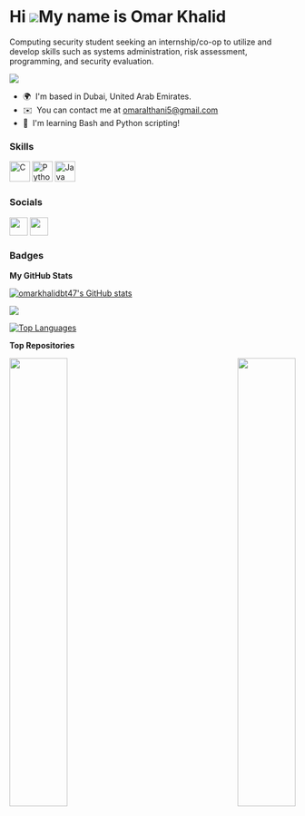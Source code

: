 Hi ![](https://user-images.githubusercontent.com/18350557/176309783-0785949b-9127-417c-8b55-ab5a4333674e.gif)My name is Omar Khalid
===================================================================================================================================

Computing security student seeking an internship/co-op to utilize and develop skills such as systems administration, risk assessment, programming, and security evaluation.

<a href="https://hits.seeyoufarm.com"><img src="https://hits.seeyoufarm.com/api/count/incr/badge.svg?url=https%3A%2F%2Fgithub.com%2FOmarKhalidBT47&count_bg=%2379C83D&title_bg=%23555555&icon=&icon_color=%23E7E7E7&title=hits&edge_flat=false"/></a>
* 🌍  I'm based in Dubai, United Arab Emirates.
* ✉️  You can contact me at [omaralthani5@gmail.com](mailto:omaralthani5@gmail.com)
* 🧠  I'm learning Bash and Python scripting!

### Skills


<p align="left">
<a href="https://docs.microsoft.com/en-us/cpp/?view=msvc-170" target="_blank" rel="noreferrer"><img src="https://raw.githubusercontent.com/danielcranney/readme-generator/main/public/icons/skills/c-colored.svg" width="36" height="36" alt="C" /></a>
<a href="https://www.python.org/" target="_blank" rel="noreferrer"><img src="https://raw.githubusercontent.com/danielcranney/readme-generator/main/public/icons/skills/python-colored.svg" width="36" height="36" alt="Python" /></a>
<a href="https://www.oracle.com/java/" target="_blank" rel="noreferrer"><img src="https://raw.githubusercontent.com/danielcranney/readme-generator/main/public/icons/skills/java-colored.svg" width="36" height="36" alt="Java" /></a>
</p>


### Socials

<p align="left"> <a href="https://www.github.com/omarkhalidbt47" target="_blank" rel="noreferrer"><img src="https://raw.githubusercontent.com/danielcranney/readme-generator/main/public/icons/socials/github.svg" width="32" height="32" /></a> <a href="https://www.linkedin.com/in/omar-al-thani" target="_blank" rel="noreferrer"><img src="https://raw.githubusercontent.com/danielcranney/readme-generator/main/public/icons/socials/linkedin.svg" width="32" height="32" /></a></p>

### Badges

<b>My GitHub Stats</b>

<a href="http://www.github.com/omarkhalidbt47"><img src="https://github-readme-stats.vercel.app/api?username=omarkhalidbt47&show_icons=true&hide=&count_private=true&title_color=0891b2&text_color=ffffff&icon_color=0891b2&bg_color=1c1917&hide_border=true&show_icons=true" alt="omarkhalidbt47's GitHub stats" /></a>

<a href="http://www.github.com/omarkhalidbt47"><img src="https://github-readme-streak-stats.herokuapp.com/?user=omarkhalidbt47&stroke=ffffff&background=1c1917&ring=0891b2&fire=0891b2&currStreakNum=ffffff&currStreakLabel=0891b2&sideNums=ffffff&sideLabels=ffffff&dates=ffffff&hide_border=true" /></a>

<a href="https://github.com/omarkhalidbt47" align="left"><img src="https://github-readme-stats.vercel.app/api/top-langs/?username=omarkhalidbt47&langs_count=10&title_color=0891b2&text_color=ffffff&icon_color=0891b2&bg_color=1c1917&hide_border=true&locale=en&custom_title=Top%20%Languages" alt="Top Languages" /></a>

<b>Top Repositories</b>

<div width="100%" align="center"><a href="https://github.com/omarkhalidbt47/Project03-Medical-Record-System" align="left"><img align="left" width="45%" src="https://github-readme-stats.vercel.app/api/pin/?username=omarkhalidbt47&repo=Project03-Medical-Record-System&title_color=0891b2&text_color=ffffff&icon_color=0891b2&bg_color=1c1917&hide_border=true&locale=en" /></a><a href="https://github.com/omarkhalidbt47/Tic-Tac-Toe-Game-Omar" align="right"><img align="right" width="45%" src="https://github-readme-stats.vercel.app/api/pin/?username=omarkhalidbt47&repo=Tic-Tac-Toe-Game-Omar&title_color=0891b2&text_color=ffffff&icon_color=0891b2&bg_color=1c1917&hide_border=true&locale=en" /></a></div><br /><br /><br /><br /><br /><br /><br />
